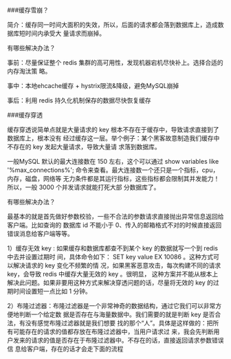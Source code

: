 ###缓存雪崩？

简介：缓存同⼀时间⼤⾯积的失效，所以，后⾯的请求都会落到数据库上，造成数据库短时间内承受⼤ 量请求⽽崩掉。 

有哪些解决办法？ 

事前：尽量保证整个 redis 集群的⾼可⽤性，发现机器宕机尽快补上。选择合适的内存淘汰策 略。 

事中：本地ehcache缓存 + hystrix限流&降级，避免MySQL崩掉 

事后：利⽤ redis 持久化机制保存的数据尽快恢复缓存 



###缓存穿透 

缓存穿透说简单点就是⼤量请求的 key 根本不存在于缓存中，导致请求直接到了数据库上，根本没有 经过缓存这⼀层。举个例⼦：某个⿊客故意制造我们缓存中不存在的 key 发起⼤量请求，导致⼤量请 求落到数据库。 

⼀般MySQL 默认的最⼤连接数在 150 左右，这个可以通过 show variables like '%max_connections%'; 命令来查看。最⼤连接数⼀个还只是⼀个指标，cpu，内存，磁盘，⽹络等 ⽆⼒条件都是其运⾏指标，这些指标都会限制其并发能⼒！所以，⼀般 3000 个并发请求就能打死⼤部 分数据库了。 

有哪些解决办法？ 

最基本的就是⾸先做好参数校验，⼀些不合法的参数请求直接抛出异常信息返回给客户端。⽐如查询的 数据库 id 不能⼩于 0、传⼊的邮箱格式不对的时候直接返回错误消息给客户端等等。 

1）缓存⽆效 key : 如果缓存和数据库都查不到某个 key 的数据就写⼀个到 redis 中去并设置过期时 间，具体命令如下： SET key value EX 10086 。这种⽅式可以解决请求的 key 变化不频繁的情 况，如果⿊客恶意攻击，每次构建不同的请求key，会导致 redis 中缓存⼤量⽆效的 key 。很明显， 这种⽅案并不能从根本上解决此问题。如果⾮要⽤这种⽅式来解决穿透问题的话，尽量将⽆效的 key 的过期时间设置短⼀点⽐如 1 分钟。 

2）布隆过滤器：布隆过滤器是⼀个⾮常神奇的数据结构，通过它我们可以⾮常⽅便地判断⼀个给定数 据是否存在与海量数据中。我们需要的就是判断 key 是否合法，有没有感觉布隆过滤器就是我们想要 找的那个“⼈”。具体是这样做的：把所有可能存在的请求的值都存放在布隆过滤器中，当⽤户请求过 来，我会先判断⽤户发来的请求的值是否存在于布隆过滤器中。不存在的话，直接返回请求参数错误信 息给客户端，存在的话才会⾛下⾯的流程 